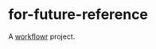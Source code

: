 # for-future-reference

A [workflowr][] project.

[workflowr]: https://github.com/jdblischak/workflowr
